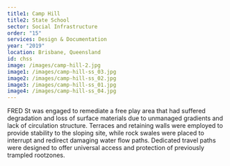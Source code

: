 ```yaml
---
title1: Camp Hill
title2: State School
sector: Social Infrastructure
order: "15"
services: Design & Documentation
year: "2019"
location: Brisbane, Queensland
id: chss
image: /images/camp-hill-2.jpg
image1: /images/camp-hill-ss_03.jpg
image2: /images/camp-hill-ss_02.jpg
image3: /images/camp-hill-ss_01.jpg
image4: /images/camp-hill-ss_04.jpg
---
```

FRED St was engaged to remediate a free play area that had suffered
degradation and loss of surface materials due to unmanaged gradients and lack
of circulation structure. Terraces and retaining walls were employed to
provide stability to the sloping site, while rock swales were placed to
interrupt and redirect damaging water flow paths. Dedicated travel paths were
designed to offer universal access and protection of previously trampled
rootzones.